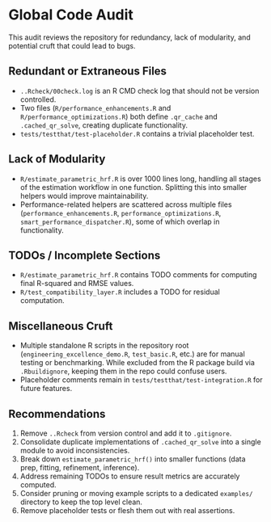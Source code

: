 # Global Code Audit

This audit reviews the repository for redundancy, lack of modularity, and potential cruft that could lead to bugs.

## Redundant or Extraneous Files

- `..Rcheck/00check.log` is an R CMD check log that should not be version controlled.
- Two files (`R/performance_enhancements.R` and `R/performance_optimizations.R`) both define `.qr_cache` and `.cached_qr_solve`, creating duplicate functionality.
- `tests/testthat/test-placeholder.R` contains a trivial placeholder test.

## Lack of Modularity

- `R/estimate_parametric_hrf.R` is over 1000 lines long, handling all stages of the estimation workflow in one function. Splitting this into smaller helpers would improve maintainability.
- Performance-related helpers are scattered across multiple files (`performance_enhancements.R`, `performance_optimizations.R`, `smart_performance_dispatcher.R`), some of which overlap in functionality.

## TODOs / Incomplete Sections

- `R/estimate_parametric_hrf.R` contains TODO comments for computing final R-squared and RMSE values.
- `R/test_compatibility_layer.R` includes a TODO for residual computation.

## Miscellaneous Cruft

- Multiple standalone R scripts in the repository root (`engineering_excellence_demo.R`, `test_basic.R`, etc.) are for manual testing or benchmarking. While excluded from the R package build via `.Rbuildignore`, keeping them in the repo could confuse users.
- Placeholder comments remain in `tests/testthat/test-integration.R` for future features.

## Recommendations

1. Remove `..Rcheck` from version control and add it to `.gitignore`.
2. Consolidate duplicate implementations of `.cached_qr_solve` into a single module to avoid inconsistencies.
3. Break down `estimate_parametric_hrf()` into smaller functions (data prep, fitting, refinement, inference).
4. Address remaining TODOs to ensure result metrics are accurately computed.
5. Consider pruning or moving example scripts to a dedicated `examples/` directory to keep the top level clean.
6. Remove placeholder tests or flesh them out with real assertions.

